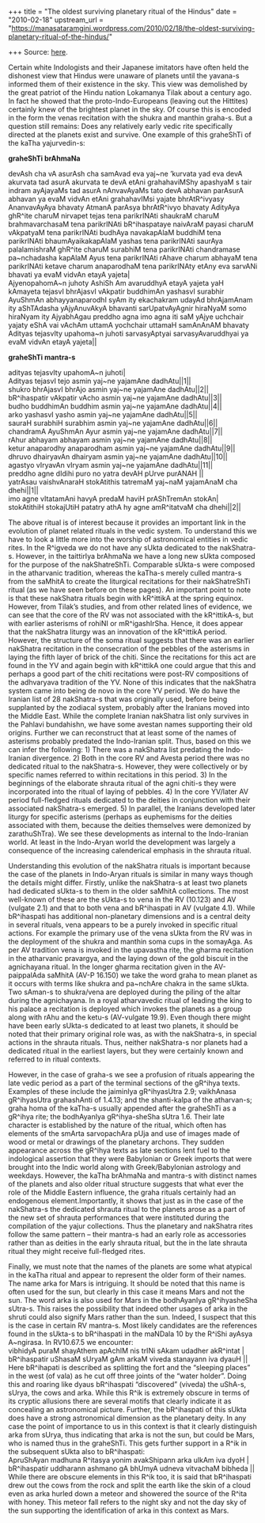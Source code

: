 +++
title = "The oldest surviving planetary ritual of the Hindus"
date = "2010-02-18"
upstream_url = "https://manasataramgini.wordpress.com/2010/02/18/the-oldest-surviving-planetary-ritual-of-the-hindus/"

+++
Source: [here](https://manasataramgini.wordpress.com/2010/02/18/the-oldest-surviving-planetary-ritual-of-the-hindus/).

Certain white Indologists and their Japanese imitators have often held
the dishonest view that Hindus were unaware of planets until the
yavana-s informed them of their existence in the sky. This view was
demolished by the great patriot of the Hindu nation Lokamanya Tilak
about a century ago. In fact he showed that the proto-Indo-Europeans
(leaving out the Hittites) certainly knew of the brightest planet in the
sky. Of course this is encoded in the form the venas recitation with the
shukra and manthin graha-s. But a question still remains: Does any
relatively early vedic rite specifically directed at the planets exist
and survive. One example of this graheShTi of the kaTha yajurvedin-s:

**graheShTi brAhmaNa**

devAsh cha vA asurAsh cha samAvad eva yaj\~ne ’kurvata yad eva devA
akurvata tad asurA akurvata te devA etAni grahahaviMShy apashyaM s tair
indram ayAjayaMs tad asurA nAnvavAyaMs tato devA abhavan parAsurA
abhavan ya evaM vidvAn etAni grahahavIMsi yajate bhrAtR^ivyasy
AnanvavAyAya bhavaty AtmanA parAsya bhrAtR^ivyo bhavaty AdityAya ghR^ite
charuM nirvapet tejas tena parikrINAti shaukraM charuM brahmavarchasaM
tena parikrINAti bR^ihaspataye naivAraM payasi charuM vAkpatyaM tena
parikrINAti budhAya navakapAlaM buddhiM tena parikrINAti
bhaumAyaikakapAlaM yashas tena parikrINAti saurAya palalamishraM ghR^ite
charuM surabhiM tena parikrINAti chandramase pa\~nchadasha kapAlaM Ayus
tena parikrINAti rAhave charum abhayaM tena parikrINAti ketave charum
anaparodhaM tena parikrINAty etAny eva sarvANi bhavati ya evaM vidvAn
etayA yajeta\|  
AjyenopahomA\~n juhoty AshiSh Am avaruddhyA etayA yajeta yaH kAmayeta
tejasvI bhrAjasvI vAkpatir buddhimAn yashasvI surabhir AyuShmAn
abhayyanaparodhI syAm ity ekachakram udayAd bhrAjamAnam ity aShTAdasha
yAjyAnuvAkyA bhavanti sarUpatvAyAgnir hiraNyaM somo hiraNyam ity
AjyabhAgau preddho agna imo agna iti saM yAjye uchchair yajaty eShA vai
vAchAm uttamA yochchair uttamaH samAnAnAM bhavaty Adityas tejasvIty
upahoma\~n juhoti sarvasyAptyai sarvasyAvaruddhyai ya evaM vidvAn etayA
yajeta\|\|

**graheShTi mantra-s**

adityas tejasvIty upahomA\~n juhoti\|  
Adityas tejasvI tejo asmin yaj\~ne yajamAne dadhAtu\|\|1\|\|  
shukro bhrAjasvI bhrAjo asmin yaj\~ne yajamAne dadhAtu\|\|2\|\|  
bR^ihaspatir vAkpatir vAcho asmin yaj\~ne yajamAne dadhAtu\|\|3\|\|  
budho buddhimAn buddhim asmin yaj\~ne yajamAne dadhAtu\|\|4\|\|  
arko yashasvI yasho asmin yaj\~ne yajamAne dadhAtu\|\|5\|\|  
sauraH surabhiH surabhim asmin yaj\~ne yajamAne dadhAtu\|\|6\|\|  
chandramA AyuShmAn Ayur asmin yaj\~ne yajamAne dadhAtu\|\|7\|\|  
rAhur abhayam abhayam asmin yaj\~ne yajamAne dadhAtu\|\|8\|\|  
ketur anaparodhy anaparodham asmin yaj\~ne yajamAne dadhAtu\|\|9\|\|  
dhruvo dhairyavAn dhairyam asmin yaj\~ne yajamAne dadhAtu\|\|10\|\|  
agastyo vIryavAn vIryam asmin yaj\~ne yajamAne dadhAtu\|\|11\|\|  
preddho agne dIdihi puro no yatra devAH pUrve purANAH \|\|  
yatrAsau vaishvAnaraH stokAtithis tatremaM yaj\~naM yajamAnaM cha
dhehi\|\|1\|\|  
imo agne vItatamAni havyA predaM haviH prAShTremAn stokAn\|  
stokAtithiH stokajUtiH patatry athA hy agne amR^itatvaM cha
dhehi\|\|2\|\|

The above ritual is of interest because it provides an important link in
the evolution of planet related rituals in the vedic system. To
understand this we have to look a little more into the worship of
astronomical entities in vedic rites. In the R^igveda we do not have any
sUkta dedicated to the nakShatra-s. However, in the taittirIya brAhmaNa
we have a long new sUkta composed for the purpose of the nakShatreShTi.
Comparable sUkta-s were composed in the atharvanic tradition, whereas
the kaTha-s merely culled mantra-s from the saMhitA to create the
liturgical recitations for their nakShatreShTi ritual (as we have seen
before on these pages). An important point to note is that these
nakShatra rituals begin with kR^ittikA at the spring equinox. However,
from Tilak’s studies, and from other related lines of evidence, we can
see that the core of the RV was not associated with the kR^ittikA-s, but
with earlier asterisms of rohiNI or mR^igashIrSha. Hence, it does appear
that the nakShatra liturgy was an innovation of the kR^ittikA period.
However, the structure of the soma ritual suggests that there was an
earlier nakShatra recitation in the consecration of the pebbles of the
asterisms in laying the fifth layer of brick of the chiti. Since the
recitations for this act are found in the YV and again begin with
kR^ittikA one could argue that this and perhaps a good part of the chiti
recitations were post-RV compositions of the adhvaryava tradition of the
YV. None of this indicates that the nakShatra system came into being de
novo in the core YV period. We do have the Iranian list of 28
nakShatra-s that was originally used, before being supplanted by the
zodiacal system, probably after the Iranians moved into the Middle East.
While the complete Iranian nakShatra list only survives in the Pahlavi
bundahishn, we have some avestan names supporting their old origins.
Further we can reconstruct that at least some of the names of asterisms
probably predated the Indo-Iranian split. Thus, based on this we can
infer the following: 1) There was a nakShatra list predating the
Indo-Iranian divergence. 2) Both in the core RV and Avesta period there
was no dedicated ritual to the nakShatra-s. However, they were
collectively or by specific names referred to within recitations in this
period. 3) In the beginnings of the elaborate shrauta ritual of the agni
chiti-s they were incorporated into the ritual of laying of pebbles. 4)
In the core YV/later AV period full-fledged rituals dedicated to the
deities in conjunction with their associated nakShatra-s emerged. 5) In
parallel, the Iranians developed later liturgy for specific asterisms
(perhaps as euphemisms for the deities associated with them, because the
deities themselves were demonized by zarathuShTra). We see these
developments as internal to the Indo-Iranian world. At least in the
Indo-Aryan world the development was largely a consequence of the
increasing calenderical emphasis in the shrauta ritual.

Understanding this evolution of the nakShatra rituals is important
because the case of the planets in Indo-Aryan rituals is similar in many
ways though the details might differ. Firstly, unlike the nakShatra-s at
least two planets had dedicated sUkta-s to them in the older saMhitA
collections. The most well-known of these are the sUkta-s to vena in the
RV (10.123) and AV (vulgate 2.1) and that to both vena and bR^ihaspati
in AV (vulgate 4.1). While bR^ihaspati has additional non-planetary
dimensions and is a central deity in several rituals, vena appears to be
a purely invoked in specific ritual actions. For example the primary use
of the vena sUkta from the RV was in the deployment of the shukra and
manthin soma cups in the somayAga. As per AV tradition vena is invoked
in the upavastha rite, the gharma recitation in the atharvanic
pravargya, and the laying down of the gold biscuit in the agnichayana
ritual. In the longer gharma recitation given in the AV-paippalAda
saMhitA (AV-P 16.150) we take the word graha to mean planet as it occurs
with terms like shukra and pa\~nchAre chakra in the same sUkta. Two
sAman-s to shukra/vena are deployed during the piling of the altar
during the agnichayana. In a royal atharvavedic ritual of leading the
king to his palace a recitation is deployed which invokes the planets as
a group along with rAhu and the ketu-s (AV-vulgate 19.9). Even though
there might have been early sUkta-s dedicated to at least two planets,
it should be noted that their primary original role was, as with the
nakShatra-s, in special actions in the shrauta rituals. Thus, neither
nakShatra-s nor planets had a dedicated ritual in the earliest layers,
but they were certainly known and referred to in ritual contexts.

However, in the case of graha-s we see a profusion of rituals appearing
the late vedic period as a part of the terminal sections of the gR^ihya
texts. Examples of these include the jaiminIya gR^ihyasUtra 2.9;
vaikhAnasa gR^ihyasUtra grahashAnti of 1.4.13; and the shanti-kalpa of
the atharvan-s; graha homa of the kaTha-s usually appended after the
graheShTi as a gR^ihya rite; the bodhAyanIya gR^ihya-sheSha sUtra 1.6.
Their late character is established by the nature of the ritual, which
often has elements of the smArta sarvopachAra pUja and use of images
made of wood or metal or drawings of the planetary archons. They sudden
appearance across the gR^ihya texts as late sections lent fuel to the
indological assertion that they were Babylonian or Greek imports that
were brought into the Indic world along with Greek/Babylonian astrology
and weekdays. However, the kaTha brAhmaNa and mantra-s with distinct
names of the planets and also older ritual structure suggests that what
ever the role of the Middle Eastern influence, the graha rituals
certainly had an endogenous element.Importantly, it shows that just as
in the case of the nakShatra-s the dedicated shrauta ritual to the
planets arose as a part of the new set of shrauta performances that were
instituted during the compilation of the yajur collections. Thus the
planetary and nakShatra rites follow the same pattern – their mantra-s
had an early role as accessories rather than as deities in the early
shrauta ritual, but the in the late shrauta ritual they might receive
full-fledged rites.

Finally, we must note that the names of the planets are some what
atypical in the kaTha ritual and appear to represent the older form of
their names. The name arka for Mars is intriguing. It should be noted
that this name is often used for the sun, but clearly in this case it
means Mars and not the sun. The word arka is also used for Mars in the
bodhAyanIya gR^ihyasheSha sUtra-s. This raises the possibility that
indeed other usages of arka in the shruti could also signify Mars rather
than the sun. Indeed, I suspect that this is the case in certain RV
mantra-s. Most likely candidates are the references found in the sUkta-s
to bR^ihaspati in the maNDala 10 by the R^iShi ayAsya A\~ngirasa. In
RV10.67.5 we encounter:  
vibhidyA puraM shayAthem apAchIM nis trINi sAkam udadher akR^intat \|  
bR^ihaspatir uShasaM sUryaM gAm arkaM viveda stanayann iva dyauH \|\|  
Here bR^ihapati is described as splitting the fort and the “sleeping
places” in the west (of vala) as he cut off three joints of the “water
holder”. Doing this and roaring like dyaus bR^ihaspati “discovered”
(viveda) the uShA-s, sUrya, the cows and arka. While this R^ik is
extremely obscure in terms of its cryptic allusions there are several
motifs that clearly indicate it as concealing an astronomical picture.
Further, the bR^ihaspati of this sUkta does have a strong astronomical
dimension as the planetary deity. In any case the point of importance to
us in this context is that it clearly distinguish arka from sUrya, thus
indicating that arka is not the sun, but could be Mars, who is named
thus in the graheShTi. This gets further support in a R^ik in the
subsequent sUkta also to bR^ihaspati:  
ApruShAyan madhuna R^itasya yonim avakShipann arka ulkAm iva dyoH \|  
bR^ihaspatir uddharann ashmano gA bhUmyA udneva vitvachaM bibheda \|\|  
While there are obscure elements in this R^ik too, it is said that
bR^ihaspati drew out the cows from the rock and split the earth like the
skin of a cloud even as arka hurled down a meteor and showered the
source of the R^ita with honey. This meteor fall refers to the night sky
and not the day sky of the sun supporting the identification of arka in
this context as Mars.

